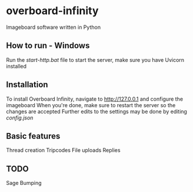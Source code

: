 # overboard-infinity
Imageboard software written in Python

## How to run - Windows
Run the *start-http.bat* file to start the server, make sure you have Uvicorn installed

## Installation
To install Overboard Infinity, navigate to http://127.0.0.1 and configure the imageboard
When you're done, make sure to restart the server so the changes are accepted
Further edits to the settings may be done by editing *config.json*

## Basic features
Thread creation
Tripcodes
File uploads
Replies

## TODO
Sage
Bumping
